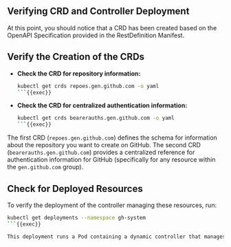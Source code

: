 ## Verifying CRD and Controller Deployment
At this point, you should notice that a CRD has been created based on the OpenAPI Specification provided in the RestDefinition Manifest.

## Verify the Creation of the CRDs

- **Check the CRD for repository information:**

  ```bash
  kubectl get crds repoes.gen.github.com -o yaml
  ```{{exec}}

- **Check the CRD for centralized authentication information:**

  ```bash
  kubectl get crds bearerauths.gen.github.com -o yaml
  ```{{exec}}

The first CRD (`repoes.gen.github.com`) defines the schema for information about the repository you want to create on GitHub. The second CRD (`bearerauths.gen.github.com`) provides a centralized reference for authentication information for GitHub (specifically for any resource within the `gen.github.com` group).

## Check for Deployed Resources

To verify the deployment of the controller managing these resources, run:

```bash
kubectl get deployments --namespace gh-system
```{{exec}}

This deployment runs a Pod containing a dynamic controller that manages custom resources (CRs) of type `repoes.gen.github.com`, handling necessary actions to manage the lifecycle of the resource.